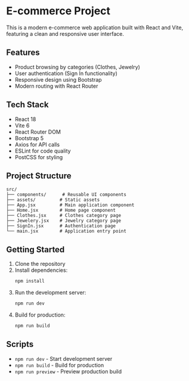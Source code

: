 # E-commerce Project

This is a modern e-commerce web application built with React and Vite, featuring a clean and responsive user interface.

## Features

- Product browsing by categories (Clothes, Jewelry)
- User authentication (Sign In functionality)
- Responsive design using Bootstrap
- Modern routing with React Router

## Tech Stack

- React 18
- Vite 6
- React Router DOM
- Bootstrap 5
- Axios for API calls
- ESLint for code quality
- PostCSS for styling

## Project Structure

```
src/
├── components/      # Reusable UI components
├── assets/         # Static assets
├── App.jsx         # Main application component
├── Home.jsx        # Home page component
├── Clothes.jsx     # Clothes category page
├── Jewelery.jsx    # Jewelry category page
├── SignIn.jsx      # Authentication page
└── main.jsx        # Application entry point
```

## Getting Started

1. Clone the repository
2. Install dependencies:
   ```bash
   npm install
   ```
3. Run the development server:
   ```bash
   npm run dev
   ```
4. Build for production:
   ```bash
   npm run build
   ```

## Scripts

- `npm run dev` - Start development server
- `npm run build` - Build for production
- `npm run preview` - Preview production build
